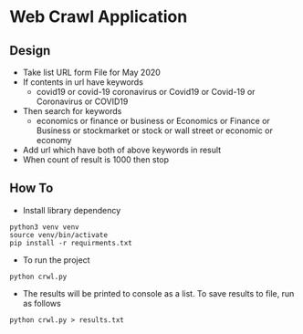 # Web Crawl Application

 

## Design
- Take list URL form File for May 2020
- If contents in url have keywords 
    - covid19 or covid-19 coronavirus or Covid19 or Covid-19 or Coronavirus or COVID19
- Then search for keywords
    - economics or finance or business or Economics or Finance or Business or stockmarket or stock or wall street or economic or economy
- Add url which have both of above keywords in result
- When count of result is 1000 then stop

## How To
- Install library dependency
```commandline
python3 venv venv
source venv/bin/activate
pip install -r requirments.txt
```
- To run the project
```commandline
python crwl.py
```
- The results will be printed to console as a list. To save results to file, run as follows
```commandline
python crwl.py > results.txt
```

